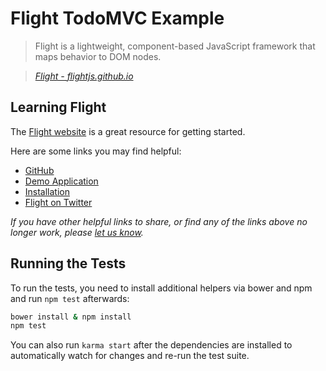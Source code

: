 # Flight TodoMVC Example

> Flight is a lightweight, component-based JavaScript framework that maps behavior to DOM nodes.

> _[Flight - flightjs.github.io](http://flightjs.github.io)_


## Learning Flight

The [Flight website](http://flightjs.github.io) is a great resource for getting started.

Here are some links you may find helpful:

* [GitHub](https://github.com/flightjs/flight)
* [Demo Application](http://twitter.github.io/flight/demo)
* [Installation](https://github.com/flightjs/flight/blob/master/README.md#installation)
* [Flight on Twitter](http://twitter.com/flight)

_If you have other helpful links to share, or find any of the links above no longer work, please [let us know](https://github.com/tastejs/todomvc/issues)._


## Running the Tests

To run the tests, you need to install additional helpers via bower and npm and
run `npm test` afterwards:

```bash
bower install & npm install
npm test
```

You can also run `karma start` after the dependencies are installed to
automatically watch for changes and re-run the test suite.
